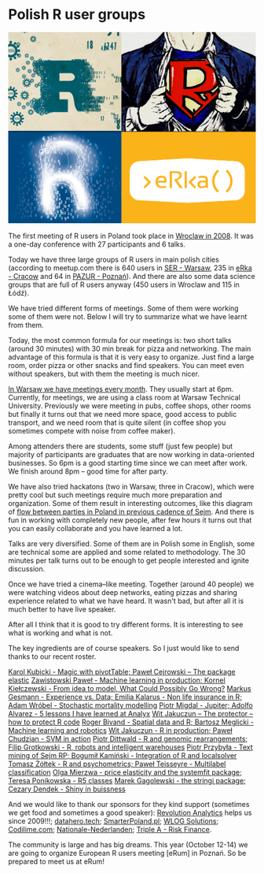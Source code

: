Polish R user groups
====================

![ser](ser2.png)
 

The first meeting of R users in Poland took place in [Wroclaw in 2008](http://www.biecek.pl/WZUR2008/index.html). It was a one-day conference with 27 participants and 6 talks.

Today we have three large groups of R users in main polish cities (according to meetup.com there is 640 users in [SER - Warsaw](http://meetup.com/Spotkania-Entuzjastow-R-Warsaw-R-Users-Group-Meetup/), 235 in [eRka - Cracow](http://www.meetup.com/Cracow-R-User-Group/) and  64 in [PAZUR - Poznań](http://www.meetup.com/Poznan-R-User-Group-PAZUR/)). And there are also some data science groups that are full of R users anyway (450 users in Wroclaw and 115 in Łódź).

We have tried different forms of meetings. Some of them were working some of them were not. Below I will try to summarize what we have learnt from them. 


Today, the most common formula for our meetings is: two short talks (around 30 minutes) with 30 min break for pizza and networking. The main advantage of this formula is that it is very easy to organize. Just find a large room, order pizza or other snacks and find speakers. You can meet even without speakers, but with them the meeting is much nicer. 

[In Warsaw we have meetings every month](meetup.com/Spotkania-Entuzjastow-R-Warsaw-R-Users-Group-Meetup/). They usually start at 6pm. Currently, for meetings, we are using a class room at Warsaw Technical University. Previously we were meeting in pubs, coffee shops, other rooms but finally it turns out that we need more space, good access to public transport, and we need room that is quite silent (in coffee shop you sometimes compete with noise from coffee maker).  

Among attenders there are students, some stuff (just few people) but majority of participants are graduates that are now working in data-oriented businesses. So 6pm is a good starting time since we can meet after work. We finish around 8pm – good time for after party.

We have also tried hackatons (two in Warsaw, three in Cracow), which were pretty cool but such meetings require much more preparation and organization. Some of them result in interesting outcomes, like this diagram of [flow between parties in Poland in previous cadence of Sejm](http://smarterpoland.pl/index.php/2015/10/jak-poslowie-zmieniali-kluby/). And there is fun in working with completely new people, after few hours it turns out that you can easily collaborate and you have learned a lot.



Talks are very diversified. Some of them are in Polish some in English, some are technical some are applied and some related to methodology. The 30 minutes per talk turns out to be enough to get people interested and ignite discussion.

Once we have tried a cinema–like meeting. Together (around 40 people) we were watching videos about deep networks, eating pizzas and sharing experience related to what we have heard. It wasn't bad, but after all it is much better to have live speaker.

After all I think that it is good to try different forms. It is interesting to see what is working and what is not. 

The key ingredients are of course speakers. So I just would like to send thanks to our recent roster.

[Karol Kubicki - Magic with pivotTable; Paweł Cejrowski – The package elastic](https://github.com/mi2-warsaw/SER/tree/master/SER_XV)
[Zawistowski Paweł - Machine learning in production; Kornel Kiełczewski - From idea to model, What Could Possibly Go Wrong?](https://github.com/mi2-warsaw/SER/tree/master/SER_XIV)
[Markus Gesmann - Experience vs. Data; Emilia Kalarus - Non life insurance in R; Adam Wróbel - Stochastic mortality modelling](https://github.com/mi2-warsaw/SER/tree/master/SER_XIII)
[Piotr Migdal - Jupiter; Adolfo Alvarez - 5 lessons I have learned at Analyx](https://github.com/mi2-warsaw/SER/tree/master/SER_XII)
[Wit Jakuczun – The protector – how to protect R code](https://github.com/mi2-warsaw/SER/tree/master/SER_X)
[Roger Bivand - Spatial data and R; Bartosz Meglicki - Machine learning and robotics](https://github.com/mi2-warsaw/SER/blob/master/SER_VII/)
[Wit Jakuczun - R in production; Paweł Chudzian - SVM in action](https://github.com/mi2-warsaw/SER/blob/master/SER_V/)
[Piotr Dittwald - R and genomic rearrangements; Filip Grotkowski - R, robots and intelligent warehouses](https://github.com/mi2-warsaw/SER/tree/master/SER_IV)
[Piotr Przybyła - Text mining of Sejm RP; Bogumił Kamiński - Integration of R and localsolver](https://github.com/mi2-warsaw/SER/blob/master/SER_VI)
[Tomasz Żółtek - R and psychometrics; Paweł Teisseyre - Multilabel classification](https://github.com/mi2-warsaw/SER/blob/master/SER_III)
[Olga Mierzwa - price elasticity and the systemfit package; Teresa Ponikowska - R5 classes](https://github.com/mi2-warsaw/SER/blob/master/SER_VIII/)
[Marek Gagolewski - the stringi package; Cezary Dendek - Shiny in buissness](https://github.com/mi2-warsaw/SER/blob/master/SER_II/)


And we would like to thank our sponsors for they kind support (sometimes we get food and sometimes a good speaker):
[Revolution Analytics](http://www.revolutionanalytics.com/) helps us since 2009!!!; [datahero.tech](http://datahero.tech); [SmarterPoland.pl](http://SmarterPoland.pl);  [WLOG Solutions](http://www.wlogsolutions.com);  [Codilime.com](Codilime.com); [Nationale-Nederlanden](www.nn.pl); [Triple A - Risk Finance](www.aaa-riskfinance.pl/). 

The community is large and has big dreams. This year (October 12-14) we are going to organize European R users meeting [eRum] in Poznań. So be prepared to meet us at eRum!




